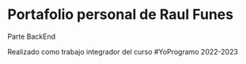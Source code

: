 <h1>Portafolio personal de Raul Funes</h1>

Parte BackEnd

Realizado como trabajo integrador del curso <bold> #YoProgramo 2022-2023 </bold>
